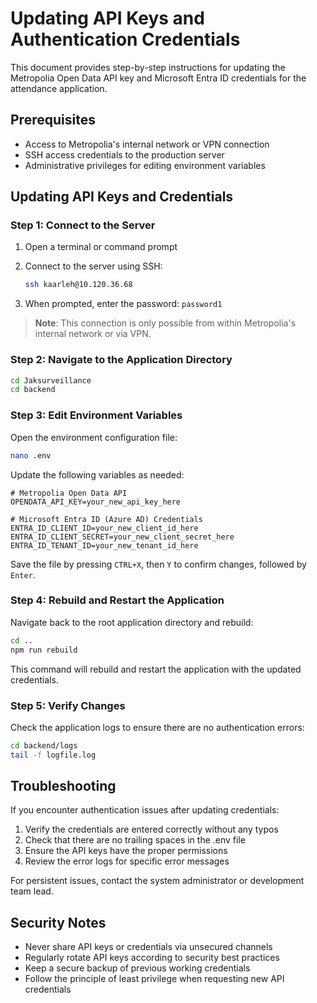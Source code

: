 # Updating API Keys and Authentication Credentials

This document provides step-by-step instructions for updating the Metropolia Open Data API key and Microsoft Entra ID credentials for the attendance application.

## Prerequisites

- Access to Metropolia's internal network or VPN connection
- SSH access credentials to the production server
- Administrative privileges for editing environment variables

## Updating API Keys and Credentials

### Step 1: Connect to the Server

1. Open a terminal or command prompt
2. Connect to the server using SSH:

   ```bash
   ssh kaarleh@10.120.36.68
   ```

3. When prompted, enter the password: `password1`

> **Note**: This connection is only possible from within Metropolia's internal network or via VPN.

### Step 2: Navigate to the Application Directory

```bash
cd Jaksurveillance
cd backend
```

### Step 3: Edit Environment Variables

Open the environment configuration file:

```bash
nano .env
```

Update the following variables as needed:

```
# Metropolia Open Data API
OPENDATA_API_KEY=your_new_api_key_here

# Microsoft Entra ID (Azure AD) Credentials
ENTRA_ID_CLIENT_ID=your_new_client_id_here
ENTRA_ID_CLIENT_SECRET=your_new_client_secret_here
ENTRA_ID_TENANT_ID=your_new_tenant_id_here
```

Save the file by pressing `CTRL+X`, then `Y` to confirm changes, followed by `Enter`.

### Step 4: Rebuild and Restart the Application

Navigate back to the root application directory and rebuild:

```bash
cd ..
npm run rebuild
```

This command will rebuild and restart the application with the updated credentials.

### Step 5: Verify Changes

Check the application logs to ensure there are no authentication errors:

```bash
cd backend/logs
tail -f logfile.log
```

## Troubleshooting

If you encounter authentication issues after updating credentials:

1. Verify the credentials are entered correctly without any typos
2. Check that there are no trailing spaces in the .env file
3. Ensure the API keys have the proper permissions
4. Review the error logs for specific error messages

For persistent issues, contact the system administrator or development team lead.

## Security Notes

- Never share API keys or credentials via unsecured channels
- Regularly rotate API keys according to security best practices
- Keep a secure backup of previous working credentials
- Follow the principle of least privilege when requesting new API credentials
